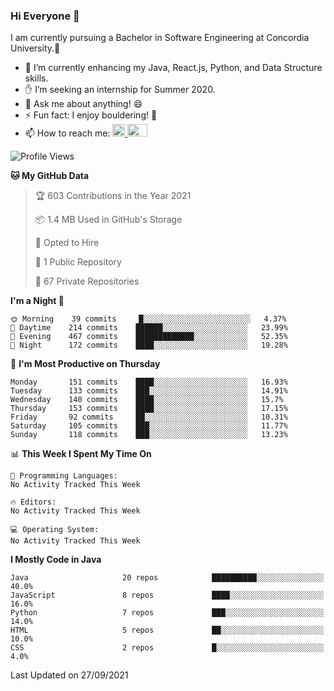 ### Hi Everyone 👋
I am currently pursuing a Bachelor in Software Engineering at Concordia University.🏫

- 🌱 I’m currently enhancing my Java, React.js, Python, and Data Structure skills.
- ✋ I’m seeking an internship for Summer 2020.
- 💬 Ask me about anything! 😄
- ⚡ Fun fact: I enjoy bouldering! 🧗‍
- 📫 How to reach me: <a href="https://www.linkedin.com/in/siu-tong-ye/" target="_blank"> <img width="20px" width="32" src="https://cdn.jsdelivr.net/npm/simple-icons@v3/icons/linkedin.svg" /> </a> <a href="mailto:SiuTongYe@gmail.com" target="_blank"> <img height="20" width="32" src="https://cdn.jsdelivr.net/npm/simple-icons@v3/icons/gmail.svg" /> </a>

<!--START_SECTION:waka-->
![Profile Views](http://img.shields.io/badge/Profile%20Views-1-blue)

**🐱 My GitHub Data** 

> 🏆 603 Contributions in the Year 2021
 > 
> 📦 1.4 MB Used in GitHub's Storage 
 > 
> 💼 Opted to Hire
 > 
> 📜 1 Public Repository 
 > 
> 🔑 67 Private Repositories  
 > 
**I'm a Night 🦉** 

```text
🌞 Morning    39 commits     █░░░░░░░░░░░░░░░░░░░░░░░░   4.37% 
🌆 Daytime    214 commits    ██████░░░░░░░░░░░░░░░░░░░   23.99% 
🌃 Evening    467 commits    █████████████░░░░░░░░░░░░   52.35% 
🌙 Night      172 commits    ████░░░░░░░░░░░░░░░░░░░░░   19.28%

```
📅 **I'm Most Productive on Thursday** 

```text
Monday       151 commits    ████░░░░░░░░░░░░░░░░░░░░░   16.93% 
Tuesday      133 commits    ███░░░░░░░░░░░░░░░░░░░░░░   14.91% 
Wednesday    140 commits    ████░░░░░░░░░░░░░░░░░░░░░   15.7% 
Thursday     153 commits    ████░░░░░░░░░░░░░░░░░░░░░   17.15% 
Friday       92 commits     ██░░░░░░░░░░░░░░░░░░░░░░░   10.31% 
Saturday     105 commits    ███░░░░░░░░░░░░░░░░░░░░░░   11.77% 
Sunday       118 commits    ███░░░░░░░░░░░░░░░░░░░░░░   13.23%

```


📊 **This Week I Spent My Time On** 

```text
💬 Programming Languages: 
No Activity Tracked This Week

🔥 Editors: 
No Activity Tracked This Week

💻 Operating System: 
No Activity Tracked This Week

```

**I Mostly Code in Java** 

```text
Java                     20 repos            ██████████░░░░░░░░░░░░░░░   40.0% 
JavaScript               8 repos             ████░░░░░░░░░░░░░░░░░░░░░   16.0% 
Python                   7 repos             ███░░░░░░░░░░░░░░░░░░░░░░   14.0% 
HTML                     5 repos             ██░░░░░░░░░░░░░░░░░░░░░░░   10.0% 
CSS                      2 repos             █░░░░░░░░░░░░░░░░░░░░░░░░   4.0%

```



 Last Updated on 27/09/2021
<!--END_SECTION:waka-->
